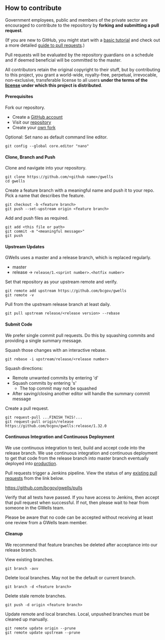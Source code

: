 ## How to contribute

Government employees, public and members of the private sector are encouraged to contribute to the repository by **forking and submitting a pull request**.

(If you are new to GitHub, you might start with a [basic tutorial](https://help.github.com/articles/set-up-git) and check out a more detailed [guide to pull requests](https://help.github.com/articles/using-pull-requests/).)

Pull requests will be evaluated by the repository guardians on a schedule and if deemed beneficial will be committed to the master.

All contributors retain the original copyright to their stuff, but by contributing to this project, you grant a world-wide, royalty-free, perpetual, irrevocable, non-exclusive, transferable license to all users **under the terms of the [license](https://github.com/bcgov/gwells/blob/master/LICENSE) under which this project is distributed**.

#### Prerequisites

Fork our repository.

* Create a [GitHub account](https://github.com/join)
* Visit our [repository](https://github.com/bcgov/gwells)
* Create your [own fork](https://github.com/bcgov/gwells/fork)

Optional: Set nano as default command line editor.

```
git config --global core.editor "nano"
```

#### Clone, Branch and Push

Clone and navigate into your repository.

```
git clone https://github.com/<github name>/gwells
cd gwells
```

Create a feature branch with a meaningful name and push it to your repo.  Pick a name that describes the feature.

```
git checkout -b <feature branch>
git push --set-upstream origin <feature branch>
```

Add and push files as required.

```
git add <this file or path>
git commit -m "<meaningful message>"
git push
```

#### Upstream Updates


GWells uses a master and a release branch, which is replaced regularly.

* master
* release -> ```release/1.<sprint number>.<hotfix number>```

Set that repository as your upstream remote and verify.

```
git remote add upstream https://github.com/bcgov/gwells
git remote -v
```

Pull from the upstream release branch at least daily.

```
git pull upstream release/<release version> --rebase
```

#### Submit Code

We prefer single commit pull requests.  Do this by squashing commits and providing a single summary message.

Squash those changes with an interactive rebase.

```
git rebase -i upstream/release/<release number>
```

Squash directions:

* Remote unwanted commits by entering 'd'
* Squash commits by entering 's'
  * The top commit may not be squashed
* After saving/closing another editor will handle the summary commit message

Create a pull request.

```
git request-pull ...FINISH THIS!...
git request-pull origin/release https://github.com/bcgov/gwells:release/1.32.0
```

#### Continuous Integration and Continuous Deployment

We use continuous integration to test, build and accept code into the release branch.  We use continuous integration and continuous deployment to get that code from the release branch into master branch eventually deployed into [production]().

Pull requests trigger a Jenkins pipeline.  View the status of any [existing pull requests](https://github.com/bcgov/gwells/pulls) from the link below.

https://github.com/bcgov/gwells/pulls

Verify that all tests have passed.  If you have access to Jenkins, then accept that pull request when successful.  If not, then please wait to hear from someone in the GWells team.

Please be aware that no code can be accepted without receiving at least one review from a GWells team member.

#### Cleanup

We recommend that feature branches be deleted after acceptance into our release branch.

View existing branches.

```
git branch -avv
```

Delete local branches.  May not be the default or current branch.
```
git branch -d <feature branch>
```

Delete stale remote branches.

```
git push -d origin <feature branch>
```

Update remote and local branches.  Local, unpushed branches must be cleaned up manually.

```
git remote update origin --prune
git remote update upstream --prune
```
